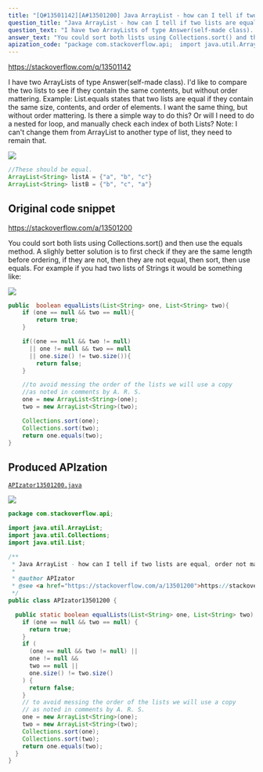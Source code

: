 ```yaml
---
title: "[Q#13501142][A#13501200] Java ArrayList - how can I tell if two lists are equal, order not mattering?"
question_title: "Java ArrayList - how can I tell if two lists are equal, order not mattering?"
question_text: "I have two ArrayLists of type Answer(self-made class). I'd like to compare the two lists to see if they contain the same contents, but without order mattering. Example: List.equals states that two lists are equal if they contain the same size, contents, and order of elements. I want the same thing, but without order mattering. Is there a simple way to do this? Or will I need to do a nested for loop, and manually check each index of both Lists? Note: I can't change them from ArrayList to another type of list, they need to remain that."
answer_text: "You could sort both lists using Collections.sort() and then use the equals method. A slighly better solution is to first check if they are the same length before ordering, if they are not, then they are not equal, then sort, then use equals. For example if you had two lists of Strings it would be something like:"
apization_code: "package com.stackoverflow.api;  import java.util.ArrayList; import java.util.Collections; import java.util.List;  /**  * Java ArrayList - how can I tell if two lists are equal, order not mattering?  *  * @author APIzator  * @see <a href=\"https://stackoverflow.com/a/13501200\">https://stackoverflow.com/a/13501200</a>  */ public class APIzator13501200 {    public static boolean equalLists(List<String> one, List<String> two) {     if (one == null && two == null) {       return true;     }     if (       (one == null && two != null) ||       one != null &&       two == null ||       one.size() != two.size()     ) {       return false;     }     // to avoid messing the order of the lists we will use a copy     // as noted in comments by A. R. S.     one = new ArrayList<String>(one);     two = new ArrayList<String>(two);     Collections.sort(one);     Collections.sort(two);     return one.equals(two);   } }"
---
```


https://stackoverflow.com/q/13501142

I have two ArrayLists of type Answer(self-made class).
I&#x27;d like to compare the two lists to see if they contain the same contents, but without order mattering.
Example:
List.equals states that two lists are equal if they contain the same size, contents, and order of elements. I want the same thing, but without order mattering.
Is there a simple way to do this? Or will I need to do a nested for loop, and manually check each index of both Lists?
Note: I can&#x27;t change them from ArrayList to another type of list, they need to remain that.


<div class="code-logo"><img src="/stackoverflow.png" /></div>

```java
//These should be equal.
ArrayList<String> listA = {"a", "b", "c"}
ArrayList<String> listB = {"b", "c", "a"}
```


## Original code snippet

https://stackoverflow.com/a/13501200

You could sort both lists using Collections.sort() and then use the equals method. A slighly better solution is to first check if they are the same length before ordering, if they are not, then they are not equal, then sort, then use equals. For example if you had two lists of Strings it would be something like:

<div class="code-logo"><img src="/stackoverflow.png" /></div>

```java
public  boolean equalLists(List<String> one, List<String> two){     
    if (one == null && two == null){
        return true;
    }

    if((one == null && two != null) 
      || one != null && two == null
      || one.size() != two.size()){
        return false;
    }

    //to avoid messing the order of the lists we will use a copy
    //as noted in comments by A. R. S.
    one = new ArrayList<String>(one); 
    two = new ArrayList<String>(two);   

    Collections.sort(one);
    Collections.sort(two);      
    return one.equals(two);
}
```

## Produced APIzation

[`APIzator13501200.java`](https://github.com/pasqualesalza/apization-temp/raw/main/data/search/APIzator13501200.java)

<div class="code-logo"><img src="/apizator.png" /></div>

```java
package com.stackoverflow.api;

import java.util.ArrayList;
import java.util.Collections;
import java.util.List;

/**
 * Java ArrayList - how can I tell if two lists are equal, order not mattering?
 *
 * @author APIzator
 * @see <a href="https://stackoverflow.com/a/13501200">https://stackoverflow.com/a/13501200</a>
 */
public class APIzator13501200 {

  public static boolean equalLists(List<String> one, List<String> two) {
    if (one == null && two == null) {
      return true;
    }
    if (
      (one == null && two != null) ||
      one != null &&
      two == null ||
      one.size() != two.size()
    ) {
      return false;
    }
    // to avoid messing the order of the lists we will use a copy
    // as noted in comments by A. R. S.
    one = new ArrayList<String>(one);
    two = new ArrayList<String>(two);
    Collections.sort(one);
    Collections.sort(two);
    return one.equals(two);
  }
}

```
